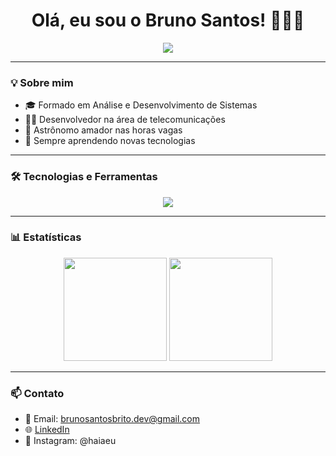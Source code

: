 <h1 align="center">Olá, eu sou o Bruno Santos! 👨‍💻🚀</h1>

<p align="center">
  <img src="https://readme-typing-svg.herokuapp.com?font=Fira+Code&size=22&pause=1000&color=00A6FB&center=true&vCenter=true&width=435&lines=Desenvolvedor+Web+e+Mobile;Apaixonado+por+tecnologia+e+inovação;Bem-vindo+ao+meu+GitHub!">
</p>

---

### 💡 Sobre mim

- 🎓 Formado em Análise e Desenvolvimento de Sistemas  
- 👨‍💼 Desenvolvedor na área de telecomunicações 
- 🌌 Astrônomo amador nas horas vagas  
- 🧠 Sempre aprendendo novas tecnologias

---

### 🛠️ Tecnologias e Ferramentas

<p align="center">
  <img src="https://skillicons.dev/icons?i=react,nodejs,mysql,js,html,css,figma,firebase,github,vscode" />
</p>

---

### 📊 Estatísticas

<p align="center">
  <img src="https://github-readme-stats.vercel.app/api?username=brunosantos&show_icons=true&theme=tokyonight" height="165" />
  <img src="https://github-readme-streak-stats.herokuapp.com/?user=brunosantos&theme=tokyonight" height="165"/>
</p>

---

### 📫 Contato

- 📧 Email: brunosantosbrito.dev@gmail.com  
- 🌐 [LinkedIn](www.linkedin.com/in/brunoso0)  
- 📱 Instagram: @haiaeu
